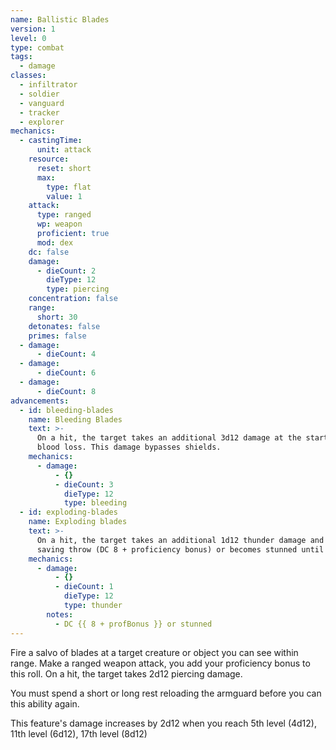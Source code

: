 ```yaml
---
name: Ballistic Blades
version: 1
level: 0
type: combat
tags:
  - damage
classes:
  - infiltrator
  - soldier
  - vanguard
  - tracker
  - explorer
mechanics:
  - castingTime:
      unit: attack
    resource:
      reset: short
      max:
        type: flat
        value: 1
    attack:
      type: ranged
      wp: weapon
      proficient: true
      mod: dex
    dc: false
    damage:
      - dieCount: 2
        dieType: 12
        type: piercing
    concentration: false
    range:
      short: 30
    detonates: false
    primes: false
  - damage:
      - dieCount: 4
  - damage:
      - dieCount: 6
  - damage:
      - dieCount: 8
advancements:
  - id: bleeding-blades
    name: Bleeding Blades
    text: >-
      On a hit, the target takes an additional 3d12 damage at the start of its next turn due to
      blood loss. This damage bypasses shields.
    mechanics:
      - damage:
          - {}
          - dieCount: 3
            dieType: 12
            type: bleeding
  - id: exploding-blades
    name: Exploding blades
    text: >-
      On a hit, the target takes an additional 1d12 thunder damage and must pass a Constitution
      saving throw (DC 8 + proficiency bonus) or becomes stunned until the end of your next turn.
    mechanics:
      - damage:
          - {}
          - dieCount: 1
            dieType: 12
            type: thunder
        notes:
          - DC {{ 8 + profBonus }} or stunned
---
```

Fire a salvo of blades at a target creature or object you can see within range. Make a ranged weapon attack, you add
your proficiency bonus to this roll. On a hit, the target takes 2d12 piercing damage.

You must spend a short or long rest reloading the armguard before you can this ability again.

This feature's damage increases by 2d12 when you reach 5th level (4d12), 11th level (6d12), 17th level (8d12)
